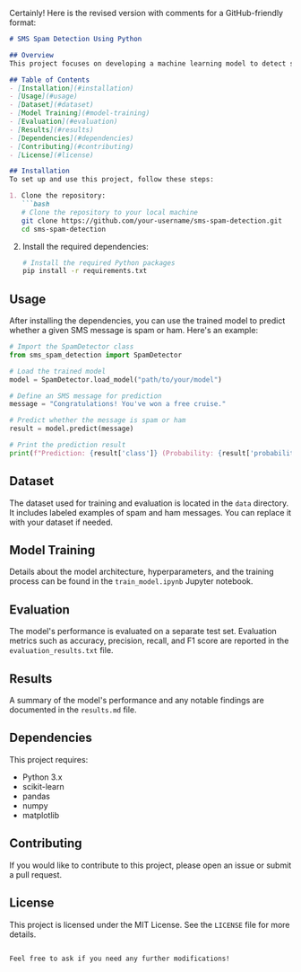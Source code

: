 Certainly! Here is the revised version with comments for a GitHub-friendly format:

```markdown
# SMS Spam Detection Using Python

## Overview
This project focuses on developing a machine learning model to detect spam SMS messages. By training the model on a dataset with labeled examples of both spam and non-spam (ham) messages, we aim to create a reliable and accurate classifier to identify and filter spam messages.

## Table of Contents
- [Installation](#installation)
- [Usage](#usage)
- [Dataset](#dataset)
- [Model Training](#model-training)
- [Evaluation](#evaluation)
- [Results](#results)
- [Dependencies](#dependencies)
- [Contributing](#contributing)
- [License](#license)

## Installation
To set up and use this project, follow these steps:

1. Clone the repository:
   ```bash
   # Clone the repository to your local machine
   git clone https://github.com/your-username/sms-spam-detection.git
   cd sms-spam-detection
   ```

2. Install the required dependencies:
   ```bash
   # Install the required Python packages
   pip install -r requirements.txt
   ```

## Usage
After installing the dependencies, you can use the trained model to predict whether a given SMS message is spam or ham. Here's an example:

```python
# Import the SpamDetector class
from sms_spam_detection import SpamDetector

# Load the trained model
model = SpamDetector.load_model("path/to/your/model")

# Define an SMS message for prediction
message = "Congratulations! You've won a free cruise."

# Predict whether the message is spam or ham
result = model.predict(message)

# Print the prediction result
print(f"Prediction: {result['class']} (Probability: {result['probability']})")
```

## Dataset
The dataset used for training and evaluation is located in the `data` directory. It includes labeled examples of spam and ham messages. You can replace it with your dataset if needed.

## Model Training
Details about the model architecture, hyperparameters, and the training process can be found in the `train_model.ipynb` Jupyter notebook.

## Evaluation
The model's performance is evaluated on a separate test set. Evaluation metrics such as accuracy, precision, recall, and F1 score are reported in the `evaluation_results.txt` file.

## Results
A summary of the model's performance and any notable findings are documented in the `results.md` file.

## Dependencies
This project requires:
- Python 3.x
- scikit-learn
- pandas
- numpy
- matplotlib

## Contributing
If you would like to contribute to this project, please open an issue or submit a pull request.

## License
This project is licensed under the MIT License. See the `LICENSE` file for more details.
```

Feel free to ask if you need any further modifications!

